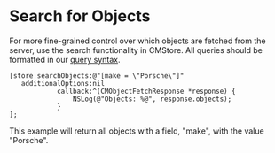 # Search for Objects

For more fine-grained control over which objects are fetched from the server, use the search functionality in CMStore. All queries should be formatted in our [query syntax](#/rest_api#overview).

```objc
[store searchObjects:@"[make = \"Porsche\"]"
   additionalOptions:nil
            callback:^(CMObjectFetchResponse *response) {
                NSLog(@"Objects: %@", response.objects);
            }
];
```

This example will return all objects with a field, "make", with the value "Porsche".
